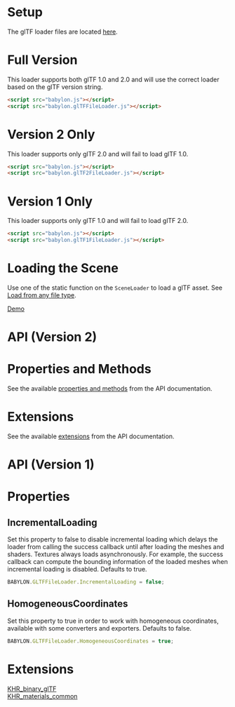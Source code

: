 # Setup

The glTF loader files are located [here](https://github.com/BabylonJS/Babylon.js/tree/master/dist/preview%20release/loaders).

# Full Version

This loader supports both glTF 1.0 and 2.0 and will use the correct loader based on the glTF version string.

```html
<script src="babylon.js"></script>
<script src="babylon.glTFFileLoader.js"></script>
```

# Version 2 Only

This loader supports only glTF 2.0 and will fail to load glTF 1.0.

```html
<script src="babylon.js"></script>
<script src="babylon.glTF2FileLoader.js"></script>
```

# Version 1 Only

This loader supports only glTF 1.0 and will fail to load glTF 2.0.

```html
<script src="babylon.js"></script>
<script src="babylon.glTF1FileLoader.js"></script>
```

# Loading the Scene

Use one of the static function on the `SceneLoader` to load a glTF asset.
See [Load from any file type](/how_to/Load_From_Any_File_Type).

[Demo](https://www.babylonjs-playground.com/#WGZLGJ)

# API (Version 2)

# Properties and Methods

See the available [properties and methods](https://doc.babylonjs.com/api/classes/babylon.gltffileloader) from the API documentation.

# Extensions

See the available [extensions](https://doc.babylonjs.com/api/modules/babylon.gltf2.loader.extensions) from the API documentation.

# API (Version 1)

# Properties

## IncrementalLoading

Set this property to false to disable incremental loading which delays the loader from calling the success callback until after loading the meshes and shaders. Textures always loads asynchronously. For example, the success callback can compute the bounding information of the loaded meshes when incremental loading is disabled. Defaults to true.

```javascript
BABYLON.GLTFFileLoader.IncrementalLoading = false;
```

## HomogeneousCoordinates

Set this property to true in order to work with homogeneous coordinates, available with some converters and exporters. Defaults to false.

```javascript
BABYLON.GLTFFileLoader.HomogeneousCoordinates = true;
```

# Extensions

[KHR_binary_glTF](https://github.com/KhronosGroup/glTF/tree/master/extensions/1.0/Khronos/KHR_binary_glTF)  
[KHR_materials_common](https://github.com/KhronosGroup/glTF/tree/master/extensions/1.0/Khronos/KHR_materials_common)  

